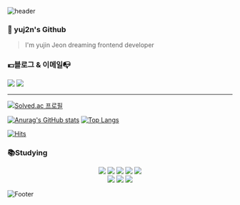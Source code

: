 ![header](https://capsule-render.vercel.app/api?type=waving&color=auto&height=300&section=header&text=yujin%20Jeon&fontSize=90&animation=fadeIn&fontAlignY=38&desc=Decorate%20GitHub%20Profile%20or%20any%20Repo%20like%20me!&descAlignY=51&descAlign=62)

### 🤗 yuj2n's Github
> I'm yujin Jeon dreaming frontend developer

### 💶블로그 & 이메일📭
<a href="https://velog.io/@yuj2n"><img src="https://img.shields.io/badge/Velog-3DDC84?style=flat-square&logo=Blogger&logoColor=white"/></a>
 <a href="mailto:dbwls4595@naver.com"><img src="https://img.shields.io/badge/Gmail-D0A9F5?style=flat-square&logo=Gmail&logoColor=white&link=mailto:dbwls4595@naver.com!"/></a><hr>

<!-- 백준  -->
[![Solved.ac
프로필](http://mazassumnida.wtf/api/generate_badge?boj=dbwls4595)](https://solved.ac/dbwls4595)<br>

<!-- 깃허브 상태 -->
[![Anurag's GitHub stats](https://github-readme-stats.vercel.app/api?username=yuj2n&count_private=true&card_width=300&title_color=fff&text_color=fff&bg_color=30,12c2e9,c471ed,f64f59)](https://github.com/anuraghazra/github-readme-stats)
[![Top Langs](https://github-readme-stats.vercel.app/api/top-langs/?username=yuj2n)](https://github.com/yuj2n/github-readme-stats)

<!-- 누적 방문자 수 -->
[![Hits](https://hits.seeyoufarm.com/api/count/incr/badge.svg?url=https%3A%2F%2Fgithub.com%2Fyuj2n&count_bg=%2379C83D&title_bg=%23555555&icon=github.svg&icon_color=%23E7E7E7&title=Github&edge_flat=false)](https://hits.seeyoufarm.com)

### 📚Studying 
<div align="center">
	<img src="https://img.shields.io/badge/Java-007396?style=flat&logo=Java&logoColor=white" />
	<img src="https://img.shields.io/badge/HTML5-E34F26?style=flat&logo=HTML5&logoColor=white" />
	<img src="https://img.shields.io/badge/CSS3-1572B6?style=flat&logo=CSS3&logoColor=white" />
	<img src="https://img.shields.io/badge/JavaScript-F7DF1E?style=flat-square&logo=JavaScript&logoColor=fff"/>
   	<img src="https://img.shields.io/badge/Python-3776AB?style=flat-square&logo=Python&logoColor=fff"/><br>
	<img src="https://img.shields.io/badge/React-61DAFB?style=flat&logo=react&logoColor=white"/>  <img src="https://img.shields.io/badge/TypeScript-3178C6?style=flat&logo=TypeScript&logoColor=white"/>  <img src="https://img.shields.io/badge/Next.js-000000?style=flat&logo=nextdotjs&logoColor=white"/>
</div>

![Footer](https://capsule-render.vercel.app/api?type=waving&color=auto&height=200&section=footer)
